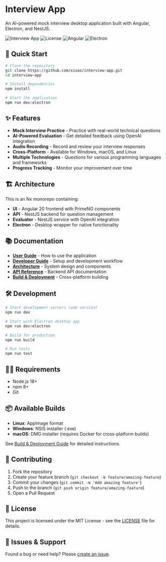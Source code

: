 # Interview App

An AI-powered mock interview desktop application built with Angular, Electron, and NestJS.

![Interview App](https://img.shields.io/badge/Platform-Cross--Platform-brightgreen)
![License](https://img.shields.io/badge/License-MIT-blue)
![Angular](https://img.shields.io/badge/Angular-20-red)
![Electron](https://img.shields.io/badge/Electron-34-blue)

## 🚀 Quick Start

```bash
# Clone the repository
git clone https://github.com/xixas/interview-app.git
cd interview-app

# Install dependencies
npm install

# Start the application
npm run dev:electron
```

## ✨ Features

- **Mock Interview Practice** - Practice with real-world technical questions
- **AI-Powered Evaluation** - Get detailed feedback using OpenAI integration  
- **Audio Recording** - Record and review your interview responses
- **Cross-Platform** - Available for Windows, macOS, and Linux
- **Multiple Technologies** - Questions for various programming languages and frameworks
- **Progress Tracking** - Monitor your improvement over time

## 🏗️ Architecture

This is an Nx monorepo containing:

- **UI** - Angular 20 frontend with PrimeNG components
- **API** - NestJS backend for question management  
- **Evaluator** - NestJS service with OpenAI integration
- **Electron** - Desktop wrapper for native functionality

## 📚 Documentation

- **[User Guide](docs/usage-guide.md)** - How to use the application
- **[Developer Guide](docs/developer-guide.md)** - Setup and development workflow
- **[Architecture](docs/architecture.md)** - System design and components
- **[API Reference](docs/api-reference.md)** - Backend API documentation
- **[Build & Deployment](docs/build-deployment.md)** - Cross-platform building

## 🛠️ Development

```bash
# Start development servers (web version)
npm run dev

# Start with Electron desktop app
npm run dev:electron

# Build for production
npm run build

# Run tests
npm run test
```

## 🏃‍♂️ Requirements

- Node.js 18+
- npm 8+
- Git

## 📦 Available Builds

- **Linux**: AppImage format
- **Windows**: NSIS installer (.exe)
- **macOS**: DMG installer (requires Docker for cross-platform builds)

See [Build & Deployment Guide](docs/build-deployment.md) for detailed instructions.

## 🤝 Contributing

1. Fork the repository
2. Create your feature branch (`git checkout -b feature/amazing-feature`)
3. Commit your changes (`git commit -m 'Add amazing feature'`)
4. Push to the branch (`git push origin feature/amazing-feature`)
5. Open a Pull Request

## 📄 License

This project is licensed under the MIT License - see the [LICENSE](LICENSE) file for details.

## 🐛 Issues & Support

Found a bug or need help? Please [create an issue](https://github.com/xixas/interview-app/issues).
